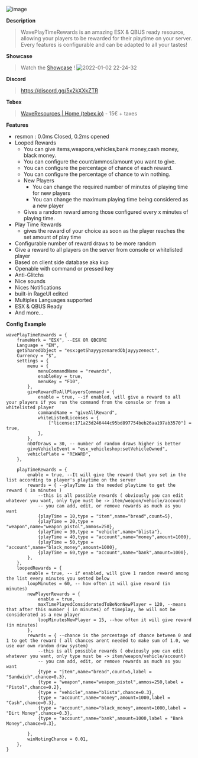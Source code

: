 ![image](https://user-images.githubusercontent.com/67419505/147890468-a956ed03-0fcd-4481-bf46-2b38ca731858.png)


**Description**
> WavePlayTimeRewards is an amazing ESX & QBUS ready resource, allowing your players to be rewarded for their playtime on your server.
> Every features is configurable and can be adapted to all your tastes! 

**Showcase**
> Watch the [Showcase](https://www.youtube.com/watch?v=FnnDBRIFGwI) !
![2022-01-02 22-24-32](https://user-images.githubusercontent.com/67419505/147890555-d813851e-31e7-46da-8105-4d897db16245.gif)

**Discord**
> https://discord.gg/5x2kXXkZTR

**Tebex**
> [WaveResources | Home (tebex.io)](https://waveresources.tebex.io/) - 15€ + taxes

**Features**
* resmon : 0.0ms Closed, 0.2ms opened
* Looped Rewards
  * You can give items,weapons,vehicles,bank money,cash money, black money.
  * You can configure the count/ammos/amount you want to give.
  * You can configure the percentage of chance of each reward.
  * You can configure the percentage of chance to win nothing.
  * New Players
    * You can change the required number of minutes of playing time for new players
    * You can change the maximum playing time being considered as a new player
  * Gives a random reward among those configured every x minutes of playing time.
* Play Time Rewards
  * gives the reward of your choice as soon as the player reaches the set amount of play time
* Configurable number of reward draws to be more random
* Give a reward to all players on the server from console or whitelisted player
* Based on client side database aka kvp
* Openable with command or pressed key
* Anti-Glitchs
* Nice sounds
* Nices Notifications
* built-in RageUI edited
* Multiples Languages supported
* ESX & QBUS Ready
* And more...

**Config Example**
```
wavePlayTimeRewards = {
    frameWork = "ESX", --ESX OR QBCORE
    Language = "EN",
    getSharedObject = "esx:getShayyyzenaredObjayyyzenect",
    Currency = "$",
    settings = {
        menu = {
            menuCommandName = "rewards",
            enableKey = true,
            menuKey = "F10",
        },
        giveRewardToAllPlayersCommand = {
            enable = true, --if enabled, will give a reward to all your players if you run the command from the console or from a whitelisted player
            commandName = "giveAllReward",
            whiteListedLicenses = {
                ["license:171a23d246444c95bd897754beb26aa197ab3570"] = true,
            },
        },
        nbOfDraws = 30, -- number of random draws higher is better
        giveVehicleEvent = "esx_vehicleshop:setVehicleOwned",
        vehiclePlate = "REWARD",
    },

    playTimeRewards = {
        enable = true, --It will give the reward that you set in the list according to player's playtime on the server
        rewards = { --playTime is the needed playtime to get the reward ( in minutes )
            --this is all possible rewards ( obviously you can edit whatever you want, only type must be -> item/weapon/vehicle/account)
            -- you can add, edit, or remove rewards as much as you want
            {playTime = 10,type = "item",name="bread",count=5},
            {playTime = 20,type = "weapon",name="weapon_pistol",ammos=250},
            {playTime = 30,type = "vehicle",name="blista"},
            {playTime = 40,type = "account",name="money",amount=1000},
            {playTime = 50,type = "account",name="black_money",amount=1000},
            {playTime = 60,type = "account",name="bank",amount=1000},
        },
    },
    loopedRewards = {
        enable = true, -- if enabled, will give 1 random reward among the list every minutes you setted below
        loopMinutes = 60, -- how often it will give reward (in minutes)
        newPlayerRewards = {
            enable = true,
            maxTimePlayedConsideratedToBeNonNewPlayer = 120, --means that after this number ( in minutes) of timeplay, he will not be considerated as a new player
            loopMinutesNewPlayer = 15, --how often it will give reward (in minutes)
        },
        rewards = { --chance is the percentage of chance between 0 and 1 to get the reward ( all chances arent needed to make sum of 1.0, we use our own random draw system)
            --this is all possible rewards ( obviously you can edit whatever you want, only type must be -> item/weapon/vehicle/account)
            -- you can add, edit, or remove rewards as much as you want
            {type = "item",name="bread",count=5,label = "Sandwich",chance=0.3},
            {type = "weapon",name="weapon_pistol",ammos=250,label = "Pistol",chance=0.2},
            {type = "vehicle",name="blista",chance=0.3},
            {type = "account",name="money",amount=1000,label = "Cash",chance=0.3},
            {type = "account",name="black_money",amount=1000,label = "Dirt Money",chance=0.3},
            {type = "account",name="bank",amount=1000,label = "Bank Money",chance=0.3},
            
        },
        winNotingChance = 0.01,
    },
}
```
